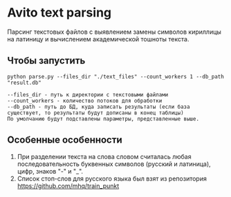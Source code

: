 # Avito text parsing

Парсинг текстовых файлов с выявлением замены символов кириллицы на латиницу и вычислением академической тошноты текста.

## Чтобы запустить

	python parse.py --files_dir "./text_files" --count_workers 1 --db_path "result.db"

    --files_dir - путь к директории с текстовыми файлами
    --count_workers - количество потоков для обработки
    --db_path - путь до БД, куда записать результаты (если база существует, то результаты будут дописаны в конец таблицы)
    По умолчанию будут подставлены параметры, представленные выше.

## Особенные особенности

1. При разделении текста на слова словом считалась любая последовательность буквенных символов (русский и латиница), цифр, знаков "-" и "_". 
2. Список стоп-слов для русского языка был взят из репозитория https://github.com/mhq/train_punkt
